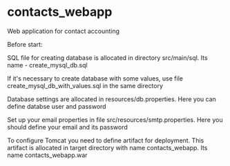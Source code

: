 # contacts_webapp
Web application for contact accounting


Before start:


SQL file for creating database is allocated in directory src/main/sql. Its name - create_mysql_db.sql

If it's necessary to create database with some values, use file create_mysql_db_with_values.sql in the same directory

Database settings are allocated in resources/db.properties. Here you can define databse user and password



Set up your email properties in file src/resources/smtp.properties. Here you should define your email and its password


To configure Tomcat you need to define artifact for deployment. This artifact is allocated in target directory with name contacts_webapp. Its name contacts_webapp.war
